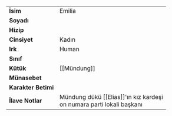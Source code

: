 |  |  |  
|---|---|  
| **İsim** | Emilia|  
| **Soyadı** | |  
| **Hizip** | |  
| **Cinsiyet** | Kadın|  
| **Irk** | Human|  
| **Sınıf** | |  
| **Kütük** | [[Mündung]]|  
| **Münasebet** | |  
| **Karakter Betimi** | |  
| **İlave Notlar** | Mündung dükü [[Elias]]'ın kız kardeşi<br>on numara parti lokali başkanı|  

